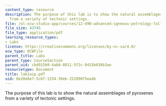 ```yaml
---
content_type: resource
description: The purpose of this lab is to show the natural assemblages of pyroxenes
  from a variety of tectonic settings.
file: /ol-ocw-studio-app/courses/12-490-advanced-igneous-petrology-fall-2005/0e20e8e75c6f133430eb25209075ea4b_lab1aip.pdf
file_size: 43745
file_type: application/pdf
learning_resource_types:
- Labs
license: https://creativecommons.org/licenses/by-nc-sa/4.0/
ocw_type: OCWFile
parent_title: Labs
parent_type: CourseSection
parent_uid: cbd915b9-4ab8-8811-5f2c-0415b038b3ae
resourcetype: Document
title: lab1aip.pdf
uid: 0e20e8e7-5c6f-1334-30eb-25209075ea4b
---
```

The purpose of this lab is to show the natural assemblages of pyroxenes from a variety of tectonic settings.
